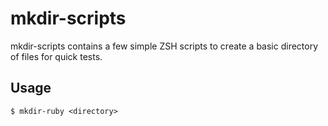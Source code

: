 # mkdir-scripts

mkdir-scripts contains a few simple ZSH scripts to create a basic directory of files for quick tests.

## Usage

`$ mkdir-ruby <directory>`


